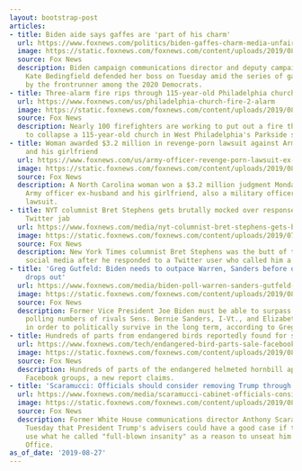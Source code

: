 ```yaml
---
layout: bootstrap-post
articles:
- title: Biden aide says gaffes are 'part of his charm'
  url: https://www.foxnews.com/politics/biden-gaffes-charm-media-unfair-standard
  image: https://static.foxnews.com/foxnews.com/content/uploads/2019/08/AP19233701942636.jpg
  source: Fox News
  description: Biden campaign communications director and deputy campaign manager
    Kate Bedingfield defended her boss on Tuesday amid the series of gaffes committed
    by the frontrunner among the 2020 Democrats.
- title: Three-alarm fire rips through 115-year-old Philadelphia church
  url: https://www.foxnews.com/us/philadelphia-church-fire-2-alarm
  image: https://static.foxnews.com/foxnews.com/content/uploads/2019/08/Church-Fire-1.jpg
  source: Fox News
  description: Nearly 100 firefighters are working to put out a fire that threatens
    to collapse a 115-year-old church in West Philadelphia's Parkside section Tuesday.
- title: Woman awarded $3.2 million in revenge-porn lawsuit against Army officer ex-husband
    and his girlfriend
  url: https://www.foxnews.com/us/army-officer-revenge-porn-lawsuit-ex-girlfriend
  image: https://static.foxnews.com/foxnews.com/content/uploads/2019/08/Courtroom-Gavel.jpg
  source: Fox News
  description: A North Carolina woman won a $3.2 million judgment Monday against her
    Army officer ex-husband and his girlfriend, also a military officer, in a revenge-porn
    lawsuit.
- title: NYT columnist Bret Stephens gets brutally mocked over response to 'bedbug'
    Twitter jab
  url: https://www.foxnews.com/media/nyt-columnist-bret-stephens-gets-brutally-mocked-over-his-bedbug-episode
  image: https://static.foxnews.com/foxnews.com/content/uploads/2019/07/Bret-Stephens.jpg
  source: Fox News
  description: New York Times columnist Bret Stephens was the butt of the joke on
    social media after he responded to a Twitter user who called him a "bedbug."
- title: 'Greg Gutfeld: Biden needs to outpace Warren, Sanders before one progressive
    drops out'
  url: https://www.foxnews.com/media/biden-poll-warren-sanders-gutfeld-monmouth
  image: https://static.foxnews.com/foxnews.com/content/uploads/2019/08/Biden-Warren-Sanders.jpg
  source: Fox News
  description: Former Vice President Joe Biden must be able to surpass the combined
    polling numbers of rivals Sens. Bernie Sanders, I-Vt., and Elizabeth Warren, D-Mass.,
    in order to politically survive in the long term, according to Greg Gutfeld.
- title: Hundreds of parts from endangered birds reportedly found for sale via Facebook
  url: https://www.foxnews.com/tech/endangered-bird-parts-sale-facebook
  image: https://static.foxnews.com/foxnews.com/content/uploads/2019/08/helmeted-hornbill-wikimedia-creative-commons.jpg
  source: Fox News
  description: Hundreds of parts of the endangered helmeted hornbill appeared on Thai-language
    Facebook groups, a new report claims.
- title: 'Scaramucci: Officials should consider removing Trump through 25th Amendment'
  url: https://www.foxnews.com/media/scaramucci-cabinet-officials-consider-25th-amendment
  image: https://static.foxnews.com/foxnews.com/content/uploads/2019/08/Scaramucci-split.jpg
  source: Fox News
  description: Former White House communications director Anthony Scaramucci argued
    Tuesday that President Trump's advisers could have a good case if they tried to
    use what he called "full-blown insanity" as a reason to unseat him from the Oval
    Office.
as_of_date: '2019-08-27'
---
```


